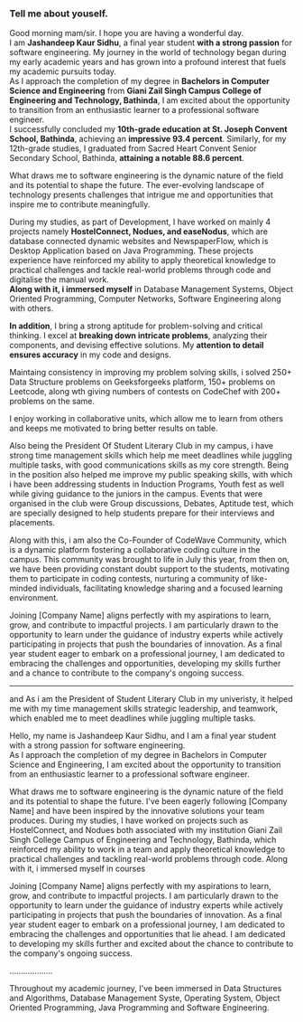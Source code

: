 ### Tell me about youself.

Good morning mam/sir. I hope you are having a wonderful day. <br>
I am **Jashandeep Kaur Sidhu**, a final year student **with a strong passion** for software engineering. My journey in the world of technology began during my early academic years and has grown into a profound interest that fuels my academic pursuits today. <br>
As I approach the completion of my degree in **Bachelors in Computer Science and Engineering** from **Giani Zail Singh Campus College of Engineering and Technology, Bathinda**, I am excited about the opportunity to transition from an enthusiastic learner to a professional software engineer. <br>
I successfully concluded my **10th-grade education at St. Joseph Convent School, Bathinda**, achieving an **impressive 93.4 percent**. Similarly, for my 12th-grade studies, I graduated from Sacred Heart Convent Senior Secondary School, Bathinda, **attaining a notable 88.6 percent**. <br>

What draws me to software engineering is the dynamic nature of the field and its potential to shape the future. The ever-evolving landscape of technology presents challenges that intrigue me and opportunities that inspire me to contribute meaningfully. 

During my studies, as part of Development, I have worked on mainly 4 projects namely **HostelConnect, Nodues, and easeNodus**, which are database connected dynamic websites and NewspaperFlow, which is Desktop Application based on Java Programming. These projects experience have reinforced my ability to apply theoretical knowledge to practical challenges and tackle real-world problems through code and digitalise the manual work. <br>
**Along with it, i immersed myself** in Database Management Systems, Object Oriented Programming, Computer Networks, Software Engineering along with others.

**In addition**, I bring a strong aptitude for problem-solving and critical thinking. I excel at **breaking down intricate problems**, analyzing their components, and devising effective solutions. My **attention to detail ensures accuracy** in my code and designs.

Maintaing consistency in improving my problem solving skills, i solved 250+ Data Structure problems on Geeksforgeeks platform, 150+ problems on Leetcode, along wth giving numbers of contests on CodeChef with 200+ problems on the same.

I enjoy working in collaborative units, which allow me to learn from others and keeps me motivated to bring better results on table.

Also being the President Of Student Literary Club in my campus, i have strong time management skills which help me meet deadlines while juggling multiple tasks, with good communications skills as my core strength. Being in the position also helped me improve my public speaking skills, with which i have been addressing students in Induction Programs, Youth fest as well while giving guidance to the juniors in the campus. Events that were organised in the club were Group discussions, Debates, Aptitude test, which are specially designed to help students prepare for their interviews and placements.

Along with this, i am also the Co-Founder of CodeWave Community, which is a dynamic platform fostering a collaborative coding culture in the campus. This community was brought to life in July this year, from then on, we have been providing constant doubt support to the students, motivating them to participate in coding contests, nurturing a community of like-minded individuals, facilitating knowledge sharing and a focused learning environment.

Joining [Company Name] aligns perfectly with my aspirations to learn, grow, and contribute to impactful projects. I am particularly drawn to the opportunity to learn under the guidance of industry experts while actively participating in projects that push the boundaries of innovation. As a final year student eager to embark on a professional journey, I am dedicated to embracing the challenges and opportunities, developing my skills further and a chance to contribute to the company's ongoing success.

-------------------------------------------------------------------------------------------------------------------------------------------------------------------------
and  As i am the President of Student Literary Club in my univeristy, it helped me with my time management skills strategic leadership, and teamwork, which enabled me to meet deadlines while juggling multiple tasks.


Hello, my name is Jashandeep Kaur Sidhu, and I am a final year student with a strong passion for software engineering.  
As I approach the completion of my degree in Bachelors in Computer Science and Engineering, I am excited about the opportunity to transition from an enthusiastic learner to a professional software engineer. 

What draws me to software engineering is the dynamic nature of the field and its potential to shape the future.
I've been eagerly following [Company Name] and have been inspired by the innovative solutions your team produces. 
During my studies, I have worked on projects such as HostelConnect, and Nodues both associated with my institution Giani Zail Singh College Campus of Engineering and Technology, Bathinda, which reinforced my ability to work in a team and apply theoretical knowledge to practical challenges and tackling real-world problems through code. Along with it, i immersed myself in courses



Joining [Company Name] aligns perfectly with my aspirations to learn, grow, and contribute to impactful projects. I am particularly drawn to the opportunity to learn under the guidance of industry experts while actively participating in projects that push the boundaries of innovation. As a final year student eager to embark on a professional journey, I am dedicated to embracing the challenges and opportunities that lie ahead. 
I am dedicated to developing my skills further and excited about the chance to contribute to the company's ongoing success.

...................

Throughout my academic journey, I've been immersed in Data Structures and Algorithms, Database Management Syste, Operating System, Object Oriented Programming, Java Programming and Software Engineering.
